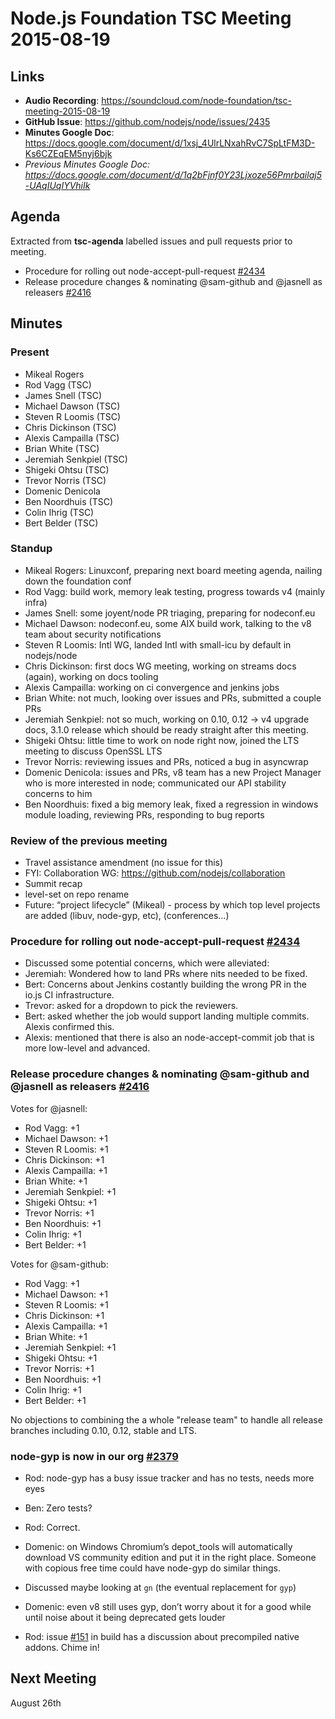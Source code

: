 # Node.js Foundation TSC Meeting 2015-08-19

## Links

* **Audio Recording**: https://soundcloud.com/node-foundation/tsc-meeting-2015-08-19
* **GitHub Issue**: https://github.com/nodejs/node/issues/2435
* **Minutes Google Doc**: https://docs.google.com/document/d/1xsj_4UlrLNxahRvC7SpLtFM3D-Ks6CZEqEM5nyj6bjk
* _Previous Minutes Google Doc: <https://docs.google.com/document/d/1q2bFjnf0Y23Ljxoze56Pmrbailaj5-UAqIUqIYVhiIk>_

## Agenda

Extracted from **tsc-agenda** labelled issues and pull requests prior to meeting.

* Procedure for rolling out node-accept-pull-request [#2434](https://github.com/nodejs/node/issues/2434)
* Release procedure changes & nominating @sam-github and @jasnell as releasers [#2416](https://github.com/nodejs/node/issues/2416)

## Minutes

### Present

* Mikeal Rogers
* Rod Vagg (TSC)
* James Snell (TSC)
* Michael Dawson (TSC)
* Steven R Loomis (TSC)
* Chris Dickinson (TSC)
* Alexis Campailla (TSC)
* Brian White (TSC)
* Jeremiah Senkpiel (TSC)
* Shigeki Ohtsu (TSC)
* Trevor Norris (TSC)
* Domenic Denicola
* Ben Noordhuis (TSC)
* Colin Ihrig (TSC)
* Bert Belder (TSC)

### Standup

* Mikeal Rogers: Linuxconf, preparing next board meeting agenda, nailing down the foundation conf
* Rod Vagg: build work, memory leak testing, progress towards v4 (mainly infra)
* James Snell: some joyent/node PR triaging, preparing for nodeconf.eu
* Michael Dawson: nodeconf.eu, some AIX build work, talking to the v8 team about security notifications
* Steven R Loomis: Intl WG, landed Intl with small-icu by default in nodejs/node
* Chris Dickinson: first docs WG meeting, working on streams docs (again), working on docs tooling
* Alexis Campailla: working on ci convergence and jenkins jobs
* Brian White: not much, looking over issues and PRs, submitted a couple PRs
* Jeremiah Senkpiel: not so much, working on 0.10, 0.12 -> v4 upgrade docs, 3.1.0 release which should be ready straight after this meeting.
* Shigeki Ohtsu: little time to work on node right now, joined the LTS meeting to discuss OpenSSL LTS
* Trevor Norris: reviewing issues and PRs, noticed a bug in asyncwrap
* Domenic Denicola: issues and PRs, v8 team has a new Project Manager who is more interested in node; communicated our API stability concerns to him
* Ben Noordhuis: fixed a big memory leak, fixed a regression in windows module loading, reviewing PRs, responding to bug reports

### Review of the previous meeting

* Travel assistance amendment (no issue for this)
* FYI: Collaboration WG: https://github.com/nodejs/collaboration
* Summit recap
* level-set on repo rename
* Future: “project lifecycle” (Mikeal) - process by which top level projects are added (libuv, node-gyp, etc), (conferences…)

### Procedure for rolling out node-accept-pull-request [#2434](https://github.com/nodejs/node/issues/2434)

* Discussed some potential concerns, which were alleviated:
* Jeremiah: Wondered how to land PRs where nits needed to be fixed.
* Bert: Concerns about Jenkins costantly building the wrong PR in the io.js CI infrastructure.
* Trevor: asked for a dropdown to pick the reviewers.
* Bert: asked whether the job would support landing multiple commits. Alexis confirmed this.
* Alexis: mentioned that there is also an node-accept-commit job that is more low-level and advanced.

### Release procedure changes & nominating @sam-github and @jasnell as releasers [#2416](https://github.com/nodejs/node/issues/2416)

Votes for @jasnell:

* Rod Vagg: +1
* Michael Dawson: +1
* Steven R Loomis: +1
* Chris Dickinson: +1
* Alexis Campailla: +1
* Brian White: +1
* Jeremiah Senkpiel: +1
* Shigeki Ohtsu: +1
* Trevor Norris: +1
* Ben Noordhuis: +1
* Colin Ihrig: +1
* Bert Belder: +1

Votes for @sam-github:

* Rod Vagg: +1
* Michael Dawson: +1
* Steven R Loomis: +1
* Chris Dickinson: +1
* Alexis Campailla: +1
* Brian White: +1
* Jeremiah Senkpiel: +1
* Shigeki Ohtsu: +1
* Trevor Norris: +1
* Ben Noordhuis: +1
* Colin Ihrig: +1
* Bert Belder: +1

No objections to combining the a whole "release team" to handle all release branches including 0.10, 0.12, stable and LTS.

### node-gyp is now in our org [#2379](https://github.com/nodejs/node/issues/2379)

* Rod: node-gyp has a busy issue tracker and has no tests, needs more eyes
* Ben: Zero tests?
* Rod: Correct.
* Domenic: on Windows Chromium’s depot_tools will automatically download VS community edition and put it in the right place. Someone with copious free time could have node-gyp do similar things.

* Discussed maybe looking at `gn` (the eventual replacement for `gyp`)

* Domenic: even v8 still uses gyp, don’t worry about it for a good while until noise about it being deprecated gets louder
* Rod: issue [#151](https://github.com/nodejs/build/issues/151) in build has a discussion about precompiled native addons. Chime in!

## Next Meeting

August 26th
